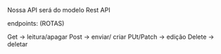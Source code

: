 Nossa API será do modelo Rest API

endpoints: (ROTAS)

Get -> leitura/apagar
Post -> enviar/ criar
PUt/Patch -> edição
Delete -> deletar
